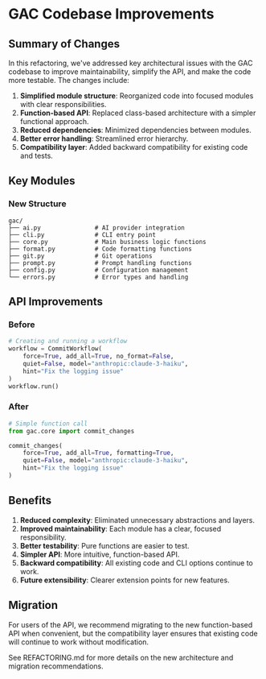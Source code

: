 # GAC Codebase Improvements

## Summary of Changes

In this refactoring, we've addressed key architectural issues with the GAC codebase to improve
maintainability, simplify the API, and make the code more testable. The changes include:

1. **Simplified module structure**: Reorganized code into focused modules with clear
   responsibilities.
2. **Function-based API**: Replaced class-based architecture with a simpler functional approach.
3. **Reduced dependencies**: Minimized dependencies between modules.
4. **Better error handling**: Streamlined error hierarchy.
5. **Compatibility layer**: Added backward compatibility for existing code and tests.

## Key Modules

### New Structure

```text
gac/
├── ai.py               # AI provider integration
├── cli.py              # CLI entry point
├── core.py             # Main business logic functions
├── format.py           # Code formatting functions
├── git.py              # Git operations
├── prompt.py           # Prompt handling functions
├── config.py           # Configuration management
└── errors.py           # Error types and handling
```

## API Improvements

### Before

```python
# Creating and running a workflow
workflow = CommitWorkflow(
    force=True, add_all=True, no_format=False,
    quiet=False, model="anthropic:claude-3-haiku",
    hint="Fix the logging issue"
)
workflow.run()
```

### After

```python
# Simple function call
from gac.core import commit_changes

commit_changes(
    force=True, add_all=True, formatting=True,
    quiet=False, model="anthropic:claude-3-haiku",
    hint="Fix the logging issue"
)
```

## Benefits

1. **Reduced complexity**: Eliminated unnecessary abstractions and layers.
2. **Improved maintainability**: Each module has a clear, focused responsibility.
3. **Better testability**: Pure functions are easier to test.
4. **Simpler API**: More intuitive, function-based API.
5. **Backward compatibility**: All existing code and CLI options continue to work.
6. **Future extensibility**: Clearer extension points for new features.

## Migration

For users of the API, we recommend migrating to the new function-based API when convenient, but the
compatibility layer ensures that existing code will continue to work without modification.

See REFACTORING.md for more details on the new architecture and migration recommendations.
